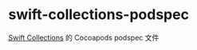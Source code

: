 # swift-collections-podspec

[Swift Collections](https://github.com/apple/swift-collections) 的 Cocoapods podspec 文件